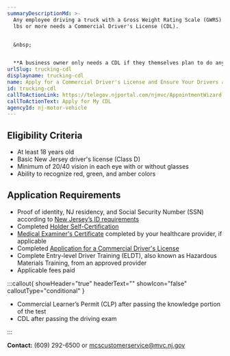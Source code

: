 ```yaml
---
summaryDescriptionMd: >-
  Any employee driving a truck with a Gross Weight Rating Scale (GWRS) of 26,000
  lbs or more needs a Commercial Driver's License (CDL).


  &nbsp;


  **A business owner only needs a CDL if they themselves plan to do any load-hauling for the business.** Otherwise, they must ensure that their drivers have this license.
urlSlug: trucking-cdl
displayname: trucking-cdl
name: Apply for a Commercial Driver's License and Ensure Your Drivers are Licensed
id: trucking-cdl
callToActionLink: https://telegov.njportal.com/njmvc/AppointmentWizard
callToActionText: Apply for My CDL
agencyId: nj-motor-vehicle
---
```


## Eligibility Criteria

- At least 18 years old
- Basic New Jersey driver's license (Class D)
- Minimum of 20/40 vision in each eye with or without glasses
- Ability to recognize red, green, and amber colors

## Application Requirements

- Proof of identity, NJ residency, and Social Security Number (SSN) according to [New Jersey’s ID requirements](https://www.state.nj.us/mvc/pdf/license/Standard_License_Sheet_Engl.pdf)
- Completed [Holder Self-Certification](https://www.state.nj.us/mvc/pdf/drivertopics/CDSC-1.pdf)
- [Medical Examiner's Certificate](https://www.state.nj.us/mvc/pdf/drivertopics/RA_4_1_a.pdf) completed by your healthcare provider, if applicable
- Completed [Application for a Commercial Driver's License](https://www.state.nj.us/mvc/pdf/license/BA-208C.pdf)
- Complete Entry-level Driver Training (ELDT), also known as Hazardous Materials Training, from an approved provider
- Applicable fees paid

:::callout{ showHeader="true" headerText="" showIcon="false" calloutType="conditional" }

- Commercial Learner’s Permit (CLP) after passing the knowledge portion of the test
- CDL after passing the driving exam

:::

**Contact:** (609) 292-6500 or mcscustomerservice@mvc.nj.gov
